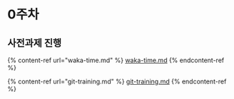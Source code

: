 # 0주차

## 사전과제 진행

{% content-ref url="waka-time.md" %}
[waka-time.md](waka-time.md)
{% endcontent-ref %}

{% content-ref url="git-training.md" %}
[git-training.md](git-training.md)
{% endcontent-ref %}
